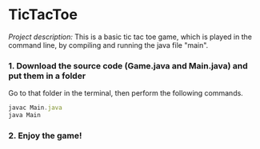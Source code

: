# TicTacToe

*Project description:* This is a basic tic tac toe game, which is played in the command line, by compiling and running the java file "main".

### 1. Download the source code (Game.java and Main.java) and put them in a folder

Go to that folder in the terminal, then perform the following commands. 

```javascript
javac Main.java
java Main

```

### 2. Enjoy the game!
